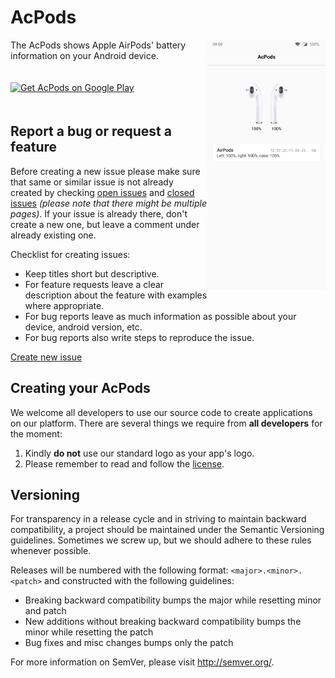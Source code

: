 AcPods
==========

<img alt="Main screen: Light" align="right" height="400"
   src="https://github.com/AChep/acpods/raw/master/screenshots/screenshot1.jpg" />

The AcPods shows Apple AirPods' battery information on your Android device.

<a href="https://play.google.com/store/apps/details?id=com.artemchep.acpods">
  <img alt="Get AcPods on Google Play" vspace="20"
       src="https://play.google.com/intl/en_us/badges/images/generic/en-play-badge.png" height="60" />
</a>

Report a bug or request a feature
----------------
Before creating a new issue please make sure that same or similar issue is not already created by checking [open issues][2] and [closed issues][3] *(please note that there might be multiple pages)*. If your issue is already there, don't create a new one, but leave a comment under already existing one.

Checklist for creating issues:

- Keep titles short but descriptive.
- For feature requests leave a clear description about the feature with examples where appropriate.
- For bug reports leave as much information as possible about your device, android version, etc.
- For bug reports also write steps to reproduce the issue.

[Create new issue][1]

Creating your AcPods
----------------
We welcome all developers to use our source code to create applications on our platform.
There are several things we require from **all developers** for the moment:

1. Kindly **do not** use our standard logo as your app's logo.
2. Please remember to read and follow the [license][4].

Versioning
----------------
For transparency in a release cycle and in striving to maintain backward compatibility, a project should be maintained under the Semantic Versioning guidelines. Sometimes we screw up, but we should adhere to these rules whenever possible.

Releases will be numbered with the following format: `<major>.<minor>.<patch>` and constructed with the following guidelines:
- Breaking backward compatibility bumps the major while resetting minor and patch
- New additions without breaking backward compatibility bumps the minor while resetting the patch
- Bug fixes and misc changes bumps only the patch

For more information on SemVer, please visit http://semver.org/.


[1]: https://github.com/AChep/acpods/issues/new
[2]: https://github.com/AChep/acpods/issues?state=open
[3]: https://github.com/AChep/acpods/issues?state=closed
[4]: https://github.com/AChep/acpods/blob/master/LICENSE

